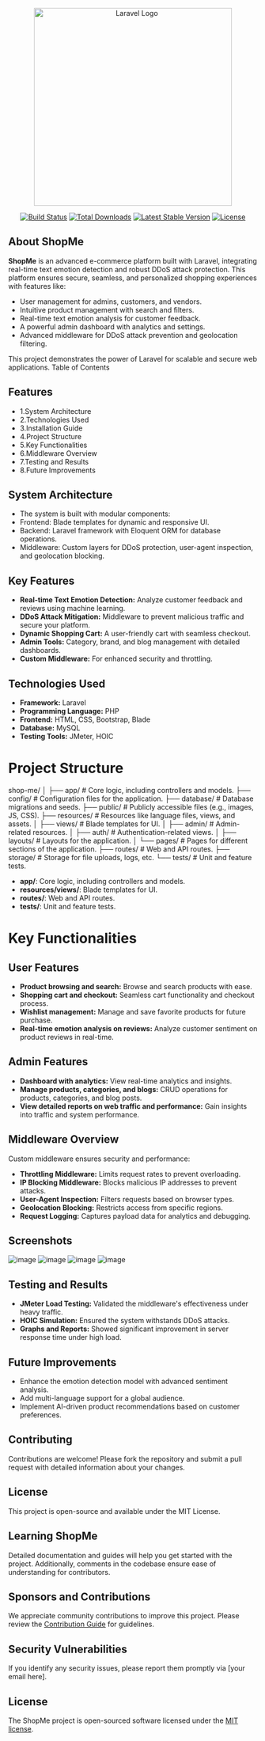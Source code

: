 <p align="center"><a href="#" target="_blank"><img src="https://raw.githubusercontent.com/laravel/art/master/logo-lockup/5%20SVG/2%20CMYK/1%20Full%20Color/laravel-logolockup-cmyk-red.svg" width="400" alt="Laravel Logo"></a></p>

<p align="center">
<a href="https://github.com/yourusername/ShopMe/actions"><img src="https://github.com/yourusername/ShopMe/workflows/tests/badge.svg" alt="Build Status"></a>
<a href="https://packagist.org/packages/yourusername/ShopMe"><img src="https://img.shields.io/packagist/dt/yourusername/ShopMe" alt="Total Downloads"></a>
<a href="https://packagist.org/packages/yourusername/ShopMe"><img src="https://img.shields.io/packagist/v/yourusername/ShopMe" alt="Latest Stable Version"></a>
<a href="https://packagist.org/packages/yourusername/ShopMe"><img src="https://img.shields.io/packagist/l/yourusername/ShopMe" alt="License"></a>
</p>

## About ShopMe

**ShopMe** is an advanced e-commerce platform built with Laravel, integrating real-time text emotion detection and robust DDoS attack protection. This platform ensures secure, seamless, and personalized shopping experiences with features like:

- User management for admins, customers, and vendors.
- Intuitive product management with search and filters.
- Real-time text emotion analysis for customer feedback.
- A powerful admin dashboard with analytics and settings.
- Advanced middleware for DDoS attack prevention and geolocation filtering.

This project demonstrates the power of Laravel for scalable and secure web applications.
Table of Contents

## Features
- 1.System Architecture
- 2.Technologies Used
- 3.Installation Guide
- 4.Project Structure
- 5.Key Functionalities
- 6.Middleware Overview
- 7.Testing and Results
- 8.Future Improvements

## System Architecture
- The system is built with modular components:
- Frontend: Blade templates for dynamic and responsive UI.
- Backend: Laravel framework with Eloquent ORM for database operations.
- Middleware: Custom layers for DDoS protection, user-agent inspection, and geolocation blocking.

## Key Features
- **Real-time Text Emotion Detection:** Analyze customer feedback and reviews using machine learning.
- **DDoS Attack Mitigation:** Middleware to prevent malicious traffic and secure your platform.
- **Dynamic Shopping Cart:** A user-friendly cart with seamless checkout.
- **Admin Tools:** Category, brand, and blog management with detailed dashboards.
- **Custom Middleware:** For enhanced security and throttling.

## Technologies Used
- **Framework:** Laravel
- **Programming Language:** PHP
- **Frontend:** HTML, CSS, Bootstrap, Blade
- **Database:** MySQL
- **Testing Tools:** JMeter, HOIC

# Project Structure
shop-me/ │ ├── app/ # Core logic, including controllers and models. ├── config/ # Configuration files for the application. ├── database/ # Database migrations and seeds. ├── public/ # Publicly accessible files (e.g., images, JS, CSS). ├── resources/ # Resources like language files, views, and assets. │ ├── views/ # Blade templates for UI. │ ├── admin/ # Admin-related resources. │ ├── auth/ # Authentication-related views. │ ├── layouts/ # Layouts for the application. │ └── pages/ # Pages for different sections of the application. ├── routes/ # Web and API routes. ├── storage/ # Storage for file uploads, logs, etc. └── tests/ # Unit and feature tests.

- **app/**: Core logic, including controllers and models.
- **resources/views/**: Blade templates for UI.
- **routes/**: Web and API routes.
- **tests/**: Unit and feature tests.
# Key Functionalities

## User Features
- **Product browsing and search:** Browse and search products with ease.
- **Shopping cart and checkout:** Seamless cart functionality and checkout process.
- **Wishlist management:** Manage and save favorite products for future purchase.
- **Real-time emotion analysis on reviews:** Analyze customer sentiment on product reviews in real-time.

## Admin Features
- **Dashboard with analytics:** View real-time analytics and insights.
- **Manage products, categories, and blogs:** CRUD operations for products, categories, and blog posts.
- **View detailed reports on web traffic and performance:** Gain insights into traffic and system performance.

## Middleware Overview
Custom middleware ensures security and performance:
- **Throttling Middleware:** Limits request rates to prevent overloading.
- **IP Blocking Middleware:** Blocks malicious IP addresses to prevent attacks.
- **User-Agent Inspection:** Filters requests based on browser types.
- **Geolocation Blocking:** Restricts access from specific regions.
- **Request Logging:** Captures payload data for analytics and debugging.

## Screenshots
![image](https://github.com/user-attachments/assets/47e7a830-7bcc-4fc6-a030-f87fe8dc7f58)
![image](https://github.com/user-attachments/assets/d9129d17-3d5a-4eee-b0a8-a18bf42372bd)
![image](https://github.com/user-attachments/assets/b40b5bd1-8448-43f5-8fac-5da096cfd842)
![image](https://github.com/user-attachments/assets/c9ec3b36-dd81-4bb0-974f-aeff755a0e9d)


## Testing and Results
- **JMeter Load Testing:** Validated the middleware's effectiveness under heavy traffic.
- **HOIC Simulation:** Ensured the system withstands DDoS attacks.
- **Graphs and Reports:** Showed significant improvement in server response time under high load.

## Future Improvements
- Enhance the emotion detection model with advanced sentiment analysis.
- Add multi-language support for a global audience.
- Implement AI-driven product recommendations based on customer preferences.

## Contributing
Contributions are welcome! Please fork the repository and submit a pull request with detailed information about your changes.

## License
This project is open-source and available under the MIT License.

## Learning ShopMe

Detailed documentation and guides will help you get started with the project. Additionally, comments in the codebase ensure ease of understanding for contributors.

## Sponsors and Contributions

We appreciate community contributions to improve this project. Please review the [Contribution Guide](CONTRIBUTING.md) for guidelines.

## Security Vulnerabilities

If you identify any security issues, please report them promptly via [your email here].

## License

The ShopMe project is open-sourced software licensed under the [MIT license](https://opensource.org/licenses/MIT).
